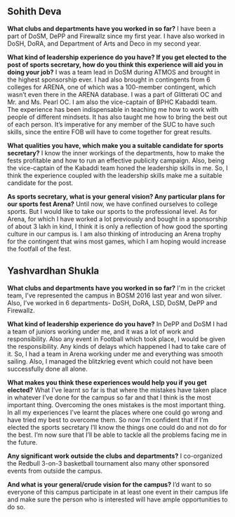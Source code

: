 <p><!-- wp:heading --></p>
<h2>Sohith Deva</h2>
<p><!-- /wp:heading --></p>
<p><!-- wp:paragraph --></p>
<p><strong>What clubs and departments have you worked in so far?</strong>&nbsp;I have been a part of DoSM, DePP and Firewallz since my first year. I have also worked in DoSH, DoRA, and Department of Arts and Deco in my second year.</p>
<p><!-- /wp:paragraph --></p>
<p><!-- wp:paragraph --></p>
<p><strong>What kind of leadership experience do you have? If you get elected to the post of sports secretary, how do you think this experience will aid you in doing your job?</strong>&nbsp;I was a team lead in DoSM during ATMOS and brought in the highest sponsorship ever. I had also brought in contingents from 6 colleges for ARENA, one of which was a 100-member contingent, which wasn’t even there in the ARENA database. I was a part of Glitterati OC and Mr. and Ms. Pearl OC. I am also the vice-captain of BPHC Kabaddi team. The experience has been indispensable in teaching me how to work with people of different mindsets. It has also taught me how to bring the best out of each person. It’s imperative for any member of the SUC to have such skills, since the entire FOB will have to come together for great results.</p>
<p><!-- /wp:paragraph --></p>
<p><!-- wp:paragraph --></p>
<p><strong>What qualities you have, which make you a suitable candidate for sports secretary?</strong>&nbsp;I know the inner workings of the departments, how to make the fests profitable and how to run an effective publicity campaign. Also, being the vice-captain of the Kabaddi team honed the leadership skills in me. So, I think the experience coupled with the leadership skills make me a suitable candidate for the post.</p>
<p><!-- /wp:paragraph --></p>
<p><!-- wp:paragraph --></p>
<p><strong>As sports secretary, what is your general vision? Any particular plans for our sports fest Arena?</strong>&nbsp;Until now, we have confined ourselves to college sports. But I would like to take our sports to the professional level. As for Arena, for which I have worked a lot previously and bought in a sponsorship of about 3 lakh in kind, I think it is only a reflection of how good the sporting culture in our campus is. I am also thinking of introducing an Arena trophy for the contingent that wins most games, which I am hoping would increase the footfall of the fest.</p>
<p><!-- /wp:paragraph --></p>
<p><!-- wp:heading --></p>
<h2><a href="https://github.com/journal-club/wiki-data/blob/master/news/witw/1-4/sports-sec-boys-creds.md#yashvardhan-shukla"></a>Yashvardhan Shukla</h2>
<p><!-- /wp:heading --></p>
<p><!-- wp:paragraph --></p>
<p><strong>What clubs and departments have you worked in so far?</strong>&nbsp;I'm in the cricket team, I’ve represented the campus in BOSM 2016 last year and won silver. Also, I’ve worked in 6 departments- DoSH, DoRA, LSD, DoSM, DePP and Firewallz.</p>
<p><!-- /wp:paragraph --></p>
<p><!-- wp:paragraph --></p>
<p><strong>What kind of leadership experience do you have?</strong>&nbsp;In DePP and DoSM I had a team of juniors working under me, and it was a lot of work and responsibility. Also any event in Football which took place, I would be given the responsibility. Any kinds of delays which happened I had to take care of it. So, I had a team in Arena working under me and everything was smooth sailing. Also, I managed the blitzkrieg event which could not have been successfully done all alone.</p>
<p><!-- /wp:paragraph --></p>
<p><!-- wp:paragraph --></p>
<p><strong>What makes you think these experiences would help you if you get elected?</strong>&nbsp;What I’ve learnt so far is that where the mistakes have taken place in whatever I’ve done for the campus so far and that I think is the most important thing. Overcoming the ones mistakes is the most important thing. In all my experiences I’ve learnt the places where one could go wrong and have tried my best to overcome them. So now I’m confident that if I’m elected the sports secretary I’ll know the things one could do and not do for the best. I’m now sure that I’ll be able to tackle all the problems facing me in the future.</p>
<p><!-- /wp:paragraph --></p>
<p><!-- wp:paragraph --></p>
<p><strong>Any significant work outside the clubs and departments?</strong>&nbsp;I co-organized the Redbull 3-on-3 basketball tournament also many other sponsored events from outside the campus.</p>
<p><!-- /wp:paragraph --></p>
<p><!-- wp:paragraph --></p>
<p><strong>And what is your general/crude vision for the campus?</strong>&nbsp;I’d want to so everyone of this campus participate in at least one event in their campus life and make sure the person who is interested will have ample opportunities to do so.</p>
<p><!-- /wp:paragraph --></p>
